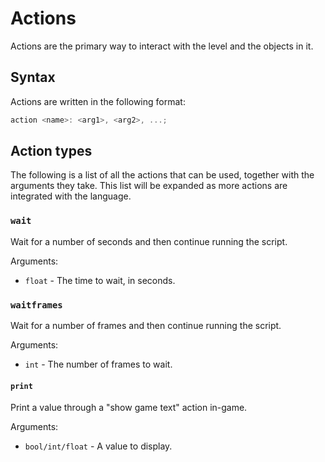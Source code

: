 # Actions

Actions are the primary way to interact with the level and the objects in it.

## Syntax

Actions are written in the following format:

```swift
action <name>: <arg1>, <arg2>, ...;
```

## Action types

The following is a list of all the actions that can be used, together with the arguments they take. This list will be expanded as more actions are integrated with the language.

### `wait`

Wait for a number of seconds and then continue running the script.

Arguments:

-   `float` - The time to wait, in seconds.

### `waitframes`

Wait for a number of frames and then continue running the script.

Arguments:

-   `int` - The number of frames to wait.

#### `print`

Print a value through a "show game text" action in-game.

Arguments:

-   `bool/int/float` - A value to display.
